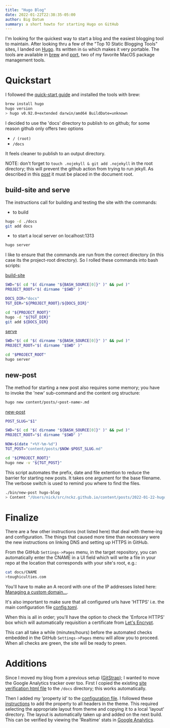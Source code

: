 ```yaml
---
title: "Hugo Blog"
date: 2022-01-22T22:38:35-05:00
author: Big Datum
summary: a short howto for starting Hugo on GitHub
---
```


I'm looking for the quickest way to start a blog and the easiest blogging tool
to maintain.  After looking thru a few of the "Top 10 Static Blogging Tools"
sites, I landed on [Hugo](https://gohugo.io/).  Its written in `Go` which makes
it very portable. The tools are available in [brew](https://brew.sh/) and
[port](https://www.macports.org/), two of my favorite MacOS package management
tools.

# Quickstart
I followed the [quick-start guide](https://gohugo.io/getting-started/quick-start/)
and installed the tools with brew:

```bash
brew install hugo
hugo version
> hugo v0.92.0+extended darwin/amd64 BuildDate=unknown
```

I decided to use the 'docs' directory to publish to on github; for some reason
github only offers two options

* `/ (root)`
* `/docs`

It feels cleaner to publish to an output directory.

NOTE: don't forget to `touch .nojekyll & git add .nojekyll` in the root
directory; this will prevent the github action from trying to run jekyll.
As described in this
[post](https://github.blog/2009-12-29-bypassing-jekyll-on-github-pages/)
it must be placed in the document root.

## build-site and serve
The instructions call for building and testing the site with the commands:

* to build

```bash
hugo -d ./docs
git add docs
```

* to start a local server on localhost:1313

```bash
hugo server
```

I like to ensure that the commands are run from the correct directory (in this
case its the project-root directory).  So I rolled these commands into bash
scripts:

[build-site](https://github.com/nckz/nckz.github.io/blob/hugo/bin/build-site)
```bash
SWD="$( cd "$( dirname "${BASH_SOURCE[0]}" )" && pwd )"
PROJECT_ROOT="$( dirname "$SWD" )"

DOCS_DIR="docs"
TGT_DIR="${PROJECT_ROOT}/${DOCS_DIR}"

cd "${PROJECT_ROOT}"
hugo -d "${TGT_DIR}"
git add ${DOCS_DIR}
```

[serve](https://github.com/nckz/nckz.github.io/blob/hugo/bin/build-site)
```bash
SWD="$( cd "$( dirname "${BASH_SOURCE[0]}" )" && pwd )"
PROJECT_ROOT="$( dirname "$SWD" )"

cd "$PROJECT_ROOT"
hugo server
```

## new-post
The method for starting a new post also requires some memory; you have to
invoke the 'new' sub-command and the content org structure:

```bash
hugo new content/posts/<post-name>.md
```

[new-post](https://github.com/nckz/nckz.github.io/blob/hugo/bin/new-post)
```bash
POST_SLUG="$1"

SWD="$( cd "$( dirname "${BASH_SOURCE[0]}" )" && pwd )"
PROJECT_ROOT="$( dirname "$SWD" )"

NOW=$(date "+%Y-%m-%d")
TGT_POST="content/posts/$NOW-$POST_SLUG.md"

cd "${PROJECT_ROOT}"
hugo new -v "${TGT_POST}"
```

This script automates the prefix, date and file extention to reduce the barrier
for starting new posts.  It takes one argument for the base filename.  The
verbose switch is used to remind you where to find the files.

```bash
./bin/new-post hugo-blog
> Content "/Users/nick/src/nckz.github.io/content/posts/2022-01-22-hugo-blog.md" created
```

# Finalize
There are a few other instructions (not listed here) that deal with theme-ing
and configuration.  The things that caused more time than necessary were the
new instructions on linking DNS and setting up HTTPS in GitHub.

From the GitHub `Settings->Pages` menu, in the target repository, you can
automatically enter the CNAME in a UI field which will write a file in your
repo at the location that corresponds with your site's root, e.g.:

```bash
cat docs/CNAME
>toughiculties.com
```

You'll have to make an A record with one of the IP addresses listed here:
[Managing a custom domain...](https://docs.github.com/en/pages/configuring-a-custom-domain-for-your-github-pages-site/managing-a-custom-domain-for-your-github-pages-site#configuring-an-apex-domain).

It's also important to make sure that all configured urls have 'HTTPS' i.e.
the main configuration file
[config.toml](https://github.com/nckz/nckz.github.io/blob/hugo/config.toml).

When this is all in order; you'll have the option to check the 'Enforce HTTPS'
box which will automatically requisition a certificate from
[Let's Encrypt](https://letsencrypt.org/).

This can all take a while (minutes/hours) before the automated checks embedded
in the GitHub `Settings->Pages` menu will allow you to proceed.  When all
checks are green, the site will be ready to preen.

# Additions
Since I moved my blog from a previous setup
([GitStrap](https://github.com/nckz/GitStrap)); I wanted to move the
Google Analytics tracker over too.  First I copied the existing
[site verification html file](https://support.google.com/webmasters/answer/9008080?hl=en)
to the `/docs` directory; this works automatically.

Then I added my 'property id' to the
[configuration file](https://gohugo.io/templates/internal/#google-analytics).
I followed these
[instructions](http://cloudywithachanceofdevops.com/posts/2018/05/17/setting-up-google-analytics-on-hugo/)
to add the property to all headers in the theme.
This required selecting the appropriate layout from theme and copying it to a
local 'layout' directory. The layout is automatically taken up and added on the
next build. This can be verified by viewing the 'Realtime' stats in
[Google Analytics](https://analytics.google.com).
